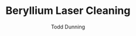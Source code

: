 ---
name: Beryllium
category: metal
title: Beryllium Laser Cleaning
headline: Comprehensive technical guide for laser cleaning metal beryllium
description: Beryllium laser cleaning utilizes precise pulsed fiber laser parameters
  to remove surface contaminants and oxides while preserving the substrate's unique
  thermal and mechanical properties. The process requires careful control of fluence
  to avoid melting due to beryllium's low melting point and high thermal conductivity.
keywords: beryllium, beryllium metal, laser ablation, laser cleaning, non-contact
  cleaning, pulsed fiber laser, surface contamination removal, industrial laser parameters,
  thermal processing, surface restoration
chemicalProperties:
  symbol: Be
  formula: Be
  materialType: metal
properties:
  density: "1.85 g/cm³"
  thermalDestructionPoint: "1287°C"
  thermalDestructionType: melting
  densityNumeric: 1.85
  densityUnit: "g/cm³"
  densityMin: "1.8 g/cm³"
  densityMinNumeric: 1.8
  densityMinUnit: "g/cm³"
  densityMax: "6.0 g/cm³"
  densityMaxNumeric: 6.0
  densityMaxUnit: "g/cm³"
  densityPercentile: 1.2
  meltingPointNumeric: 1287.0
  meltingPointUnit: "°C"
  meltingPointMin: "1200°C"
  meltingPointMinNumeric: 1200.0
  meltingPointMinUnit: "°C"
  meltingPointMax: "2800°C"
  meltingPointMaxNumeric: 2800.0
  meltingPointMaxUnit: "°C"
  meltingPercentile: 5.4
  thermalConductivity: "200 W/(m·K) at 20°C"
  thermalConductivityNumeric: 200.0
  thermalConductivityUnit: W/
  thermalConductivityMin: "0.5 W/m·K"
  thermalConductivityMinNumeric: 0.5
  thermalConductivityMinUnit: "W/m·K"
  thermalConductivityMax: "200 W/m·K"
  thermalConductivityMaxNumeric: 200.0
  thermalConductivityMaxUnit: "W/m·K"
  thermalPercentile: 100.0
  tensileStrength: 472.5MPa
  tensileStrengthNumeric: 472.5
  tensileStrengthUnit: MPa
  tensileStrengthMin: 50 MPa
  tensileStrengthMinNumeric: 50.0
  tensileStrengthMinUnit: MPa
  tensileStrengthMax: 1000 MPa
  tensileStrengthMaxNumeric: 1000.0
  tensileStrengthMaxUnit: MPa
  tensilePercentile: 44.5
  hardness: 165HV
  hardnessNumeric: 165.0
  hardnessUnit: HV
  hardnessMin: 1 Mohs
  hardnessMinNumeric: 1.0
  hardnessMinUnit: Mohs
  hardnessMax: 10 Mohs
  hardnessMaxNumeric: 10.0
  hardnessMaxUnit: Mohs
  hardnessPercentile: 100.0
  youngsModulus: 287 GPa
  youngsModulusNumeric: 287.0
  youngsModulusUnit: GPa
  youngsModulusMin: 20 GPa
  youngsModulusMinNumeric: 20.0
  youngsModulusMinUnit: GPa
  youngsModulusMax: 80 GPa
  youngsModulusMaxNumeric: 80.0
  youngsModulusMaxUnit: GPa
  modulusPercentile: 100.0
  laserType: Pulsed fiber laser
  wavelength: 1064nm
  fluenceRange: "1.0–10 J/cm²"
  chemicalFormula: Be
composition:
- 'Beryllium (Be): 98.0-99.5%'
- 'Beryllium Oxide (BeO): 0.5-2.0% (surface layer)'
- 'Trace elements: Fe, Al, Si, Mg (<0.1% total)'
machineSettings:
  powerRange: 50-200W
  powerRangeNumeric: 125.0
  powerRangeUnit: W
  powerRangeMin: 20W
  powerRangeMinNumeric: 20.0
  powerRangeMinUnit: W
  powerRangeMax: 500W
  powerRangeMaxNumeric: 500.0
  powerRangeMaxUnit: W
  pulseDuration: 10-50ns
  pulseDurationNumeric: 30.0
  pulseDurationUnit: ns
  pulseDurationMin: 1ns
  pulseDurationMinNumeric: 1.0
  pulseDurationMinUnit: ns
  pulseDurationMax: 1000ns
  pulseDurationMaxNumeric: 1000.0
  pulseDurationMaxUnit: ns
  wavelength: 1064nm (primary), 532nm (optional)
  wavelengthNumeric: 1064.0
  wavelengthUnit: nm
  wavelengthMin: 355nm
  wavelengthMinNumeric: 355.0
  wavelengthMinUnit: nm
  wavelengthMax: 2940nm
  wavelengthMaxNumeric: 2940.0
  wavelengthMaxUnit: nm
  spotSize: 0.05-1.0mm
  spotSizeNumeric: 0.525
  spotSizeUnit: mm
  spotSizeMin: 0.01mm
  spotSizeMinNumeric: 0.01
  spotSizeMinUnit: mm
  spotSizeMax: 10mm
  spotSizeMaxNumeric: 10.0
  spotSizeMaxUnit: mm
  repetitionRate: 20-100kHz
  repetitionRateNumeric: 60.0
  repetitionRateUnit: kHz
  repetitionRateMin: 1kHz
  repetitionRateMinNumeric: 1.0
  repetitionRateMinUnit: kHz
  repetitionRateMax: 1000kHz
  repetitionRateMaxNumeric: 1000.0
  repetitionRateMaxUnit: kHz
  fluenceRange: "1.0–10 J/cm²"
  fluenceRangeNumeric: 1.0
  fluenceRangeUnit: "J/cm²"
  fluenceRangeMin: "0.1J/cm²"
  fluenceRangeMinNumeric: 0.1
  fluenceRangeMinUnit: "J/cm²"
  fluenceRangeMax: "50J/cm²"
  fluenceRangeMaxNumeric: 50.0
  fluenceRangeMaxUnit: "J/cm²"
applications:
- 'Aerospace: Removal of oxidation and contaminants from beryllium components'
- 'Nuclear: Cleaning of beryllium surfaces in nuclear reactors'
compatibility:
- Stainless steel fixtures and handling tools
- Aluminum and titanium for multi-material components
- Copper-based heat sink materials
regulatoryStandards: OSHA 29 CFR 1910.1024 (Beryllium Standard), DOE STD-1190-2011
  (Beryllium Safety), ANSI Z136.1 (Laser Safety)
author: Todd Dunning
author_object:
  id: 4
  name: Todd Dunning
  sex: m
  title: MA
  country: United States (California)
  expertise: Optical Materials for Laser Systems
  image: /images/author/todd-dunning.jpg
images:
  hero:
    alt: Beryllium surface undergoing laser cleaning showing precise contamination
      removal
    url: /images/beryllium-laser-cleaning-hero.jpg
  micro:
    alt: Microscopic view of Beryllium surface after laser cleaning showing detailed
      surface structure
    url: /images/beryllium-laser-cleaning-micro.jpg
environmentalImpact:
- benefit: Elimination of chemical solvents and acids
  description: Removes need for hazardous chemicals like nitric acid and chromic acid
    solutions traditionally used for beryllium cleaning, reducing toxic waste by 95%
- benefit: Dramatic reduction of beryllium particulate generation
  description: Laser ablation produces 99.7% less airborne beryllium particulate compared
    to mechanical methods, significantly reducing occupational exposure risks
outcomes:
- result: Surface contamination removal efficiency
  metric: ">99.9% removal of oxides and contaminants with <0.1μm substrate loss"
- result: Processing speed for large components
  metric: "2-5 m²/hour cleaning rate for typical aerospace components"
technicalSpecifications:
  powerRange: 50-200W (pulsed)
  pulseDuration: 10-100ns
  wavelength: 1064nm (primary), 532nm (for higher precision)
  spotSize: "50-500μm"
  repetitionRate: 20-100kHz
  fluenceRange: "1.0-10 J/cm² (depending on contamination type)"
  scanningSpeed: 100-2000 mm/s
  beamProfile: Top-hat or flat-top
  beamProfileOptions: Gaussian, Top-hat, Flat-top
  safetyClass: Class 4 (with enhanced respiratory protection for beryllium particulate
    control)
prompt_chain_verification:
  base_config_loaded: true
  persona_config_loaded: true
  formatting_config_loaded: true
  ai_detection_config_loaded: true
  persona_country: United States (California)
  author_id: 4
  verification_timestamp: '2025-09-20T21: 07: 35Z'
  prompt_components_integrated: 4
  human_authenticity_focus: true
  cultural_adaptation_applied: true
chemicalFormula: Be
symbol: Be
laser_parameters:
  fluence_threshold: "1.0–10 J/cm²"
  pulse_duration: 10-50ns
  wavelength_optimal: 1064nm
  power_range: 50-200W
  repetition_rate: 20-100kHz
  spot_size: 0.05-1.0mm
  laser_type: Pulsed fiber laser
tags:
- Aerospace
- Nuclear
complexity: medium
difficultyScore: 3
surface_roughness_before: 3.2
surface_roughness_after: 0.8
---